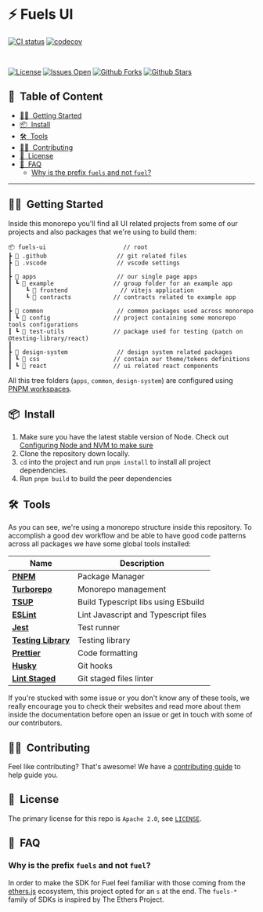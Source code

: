 <h1>⚡️ Fuels UI</h1>

[![CI status][github-action-image]][github-action-url]
[![codecov][codecov-image]][codecov-url]

[github-action-image]: https://github.com/fuellabs/fuels-ui/workflows/%E2%9C%85%20test/badge.svg
[github-action-url]: https://github.com/fuellabs/fuels-ui/actions?query=workflow%3A%22%E2%9C%85+test%22
[codecov-image]: https://img.shields.io/codecov/c/github/fuellabs/fuels-ui/master.svg?style=flat-square
[codecov-url]: https://codecov.io/gh/fuellabs/fuels-ui/branch/master

<br>

[![License](https://img.shields.io/github/license/fuellabs/fuels-ui)](https://github.com/fuellabs/fuels-ui)
[![Issues Open](https://img.shields.io/github/issues/fuellabs/fuels-ui)](https://github.com/fuellabs/fuels-ui)
[![Github Forks](https://img.shields.io/github/forks/fuellabs/fuels-ui)](https://github.com/fuellabs/fuels-ui)
[![Github Stars](https://img.shields.io/github/stars/fuellabs/fuels-ui)](https://github.com/fuellabs/fuels-ui)

<h2>📝&nbsp; Table of Content</h2>

- [🙋🏻&nbsp; Getting Started](#-getting-started)
- [📦&nbsp; Install](#-install)
- [🛠&nbsp; Tools](#-tools)
- [💪🏻&nbsp; Contributing](#-contributing)
- [📜&nbsp; License](#-license)
- [🤔&nbsp; FAQ](#-faq)
  - [Why is the prefix `fuels` and not `fuel`?](#why-is-the-prefix-fuels-and-not-fuel)

---

## 🙋🏻&nbsp; Getting Started

Inside this monorepo you'll find all UI related projects from some of our
projects and also packages that we're using to build them:

```
📦 fuels-ui                      // root
┣ 📂 .github                    // git related files
┣ 📂 .vscode                    // vscode settings
┃
┣ 📂 apps                       // our single page apps
┃ ┗ 📂 example                 // group folder for an example app
┃    ┗ 📂 frontend               // vitejs application
┃    ┗ 📂 contracts            // contracts related to example app
┃
┣ 📂 common                     // common packages used across monorepo
┃ ┗ 📂 config                  // project containing some monorepo tools configurations
┃ ┗ 📂 test-utils              // package used for testing (patch on @testing-library/react)
┃
┣ 📂 design-system              // design system related packages
┃ ┗ 📂 css                     // contain our theme/tokens definitions
┃ ┗ 📂 react                   // ui related react components
```

All this tree folders (`apps`, `common`, `design-system`) are configured
using [PNPM workspaces](https://pnpm.io/workspaces).

## 📦&nbsp; Install

1. Make sure you have the latest stable version of Node. Check out [Configuring Node and NVM to make sure](#configuring-node-and-nvm)
2. Clone the repository down locally.
3. `cd` into the project and run `pnpm install` to install all project dependencies.
4. Run `pnpm build` to build the peer dependencies

## 🛠&nbsp; Tools

As you can see, we're using a monorepo structure inside this repository. To accomplish
a good dev workflow and be able to have good code patterns across all packages we have
some global tools installed:

| Name                                                     | Description                          |
| -------------------------------------------------------- | ------------------------------------ |
| **[PNPM](https://pnpm.io/)**                             | Package Manager                      |
| **[Turborepo](https://turborepo.org/)**                  | Monorepo management                  |
| **[TSUP](https://tsup.egoist.sh/)**                      | Build Typescript libs using ESbuild  |
| **[ESLint](https://eslint.org/)**                        | Lint Javascript and Typescript files |
| **[Jest](https://jestjs.io/)**                           | Test runner                          |
| **[Testing Library](https://testing-library.com/)**      | Testing library                      |
| **[Prettier](https://prettier.io/)**                     | Code formatting                      |
| **[Husky](https://typicode.github.io/husky/#/)**         | Git hooks                            |
| **[Lint Staged](https://github.com/okonet/lint-staged)** | Git staged files linter              |

If you're stucked with some issue or you don't know any of these tools,
we really encourage you to check their websites and read more about them inside the documentation
before open an issue or get in touch with some of our contributors.

## 💪🏻&nbsp; Contributing

Feel like contributing? That's awesome! We have a [contributing guide](./CONTRIBUTING.md) to help guide you.

## 📜&nbsp; License

The primary license for this repo is `Apache 2.0`, see [`LICENSE`](./LICENSE).

## 🤔&nbsp; FAQ

### Why is the prefix `fuels` and not `fuel`?

In order to make the SDK for Fuel feel familiar with those coming from the [ethers.js](https://github.com/ethers-io/ethers.js) ecosystem, this project opted for an `s` at the end. The `fuels-*` family of SDKs is inspired by The Ethers Project.
